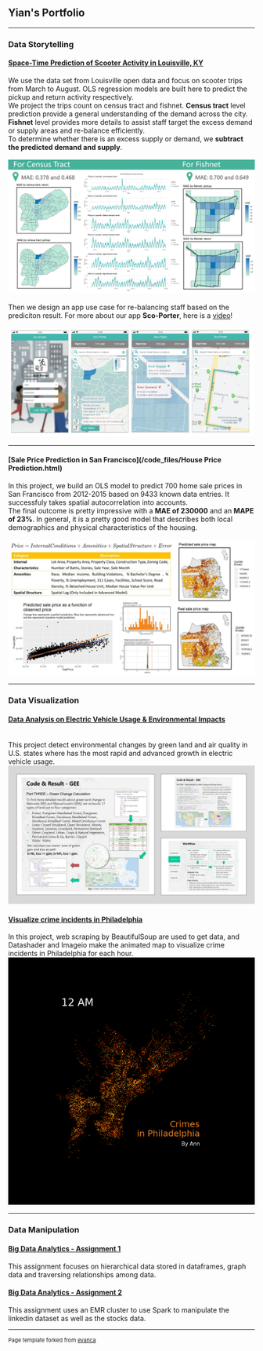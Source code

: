 ## Yian's Portfolio

---

### Data Storytelling

#### [Space-Time Prediction of Scooter Activity in Louisville, KY](https://xinyimsumyee.github.io/html/scooters.html)

We use the data set from Louisville open data and focus on scooter trips from March to August. OLS regression models are built here to predict the pickup and return activity respectively.
<br>
We project the trips count on census tract and fishnet. **Census tract** level prediction provide a general understanding of the demand across the city. **Fishnet** level provides more details to assist staff target the excess demand or supply areas and re-balance efficiently. 
<br>
To determine whether there is an excess supply or demand, we **subtract the predicted demand and supply**.
<br><br>
<img src="/images/scooter.JPG?raw=true"/>
<br><br>
Then we design an app use case for re-balancing staff based on the prediciton result. For more about our app **Sco-Porter**, here is a [video](https://www.youtube.com/watch?v=xheEpq_Ij4E)!
<br><br>
<img src="/images/app.JPG?raw=true"/>

---
#### [Sale Price Prediction in San Francisco](/code_files/House Price Prediction.html)

In this project, we build an OLS model to predict 700 home sale prices in San Francisco from 2012-2015 based on 9433 known data entries. It successfuly takes spatial autocorrelation into accounts. 
<br>
The final outcome is pretty impressive with a **MAE of 230000** and an **MAPE of 23%**. In general, it is a pretty good model that describes both local demographics and physical characteristics of the housing.
<br><br>
<img src="/images/houseprice.JPG?raw=true"/>

---

### Data Visualization

#### [Data Analysis on Electric Vehicle Usage & Environmental Impacts](http://example.com/)
<br>
This project detect environmental changes by green land and air quality in U.S. states where has the most rapid and advanced growth in electric vehicle usage.
<br>
<img src="/images/larp743.JPG?raw=true"/>

#### [Visualize crime incidents in Philadelphia](http://example.com/)
In this project, web scraping by BeautifulSoup are used to get data, and Datashader and Imageio make the animated map to visualize crime incidents in Philadelphia for each hour.
<br>
<img src="/images/crimes_name.gif?raw=true"/>

---

### Data Manipulation

#### [Big Data Analytics - Assignment 1](/code_files/HW_spark_sql_bfs.ipynb)
This assignment focuses on hierarchical data stored in dataframes, graph data and traversing relationships among data.

#### [Big Data Analytics - Assignment 2](http://example.com/)
This assignment uses an EMR cluster to use Spark to manipulate the linkedin dataset as well as the stocks data.

---

<p style="font-size:11px">Page template forked from <a href="https://github.com/evanca/quick-portfolio">evanca</a></p>
<!-- Remove above link if you don't want to attibute -->
